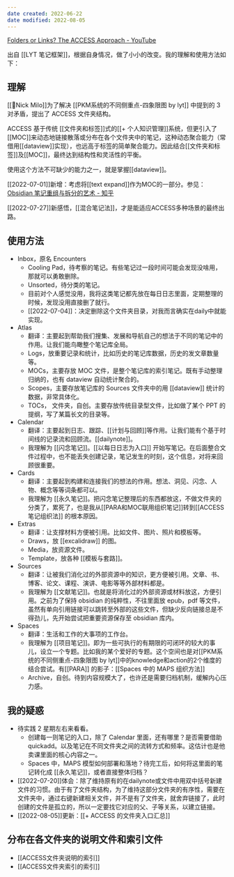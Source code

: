 ```yaml
---
date created: 2022-06-22
date modified: 2022-08-05
---
```


[Folders or Links? The ACCESS Approach - YouTube](https://www.youtube.com/watch?v=p0zWJ-TLghw)

出自 [[LYT 笔记框架]]，根据自身情况，做了小小的改变。我的理解和使用方法如下：

## 理解

[[🧑Nick Milo]]为了解决 [[PKM系统的不同侧重点-四象限图 by lyt]] 中提到的 3 对矛盾，提出了 ACCESS 文件夹结构。

ACCESS 基于传统 [[文件夹和标签]]式的[[+ 个人知识管理]]系统，但更引入了[[MOC]]来动态地链接散落或分布在各个文件夹中的笔记，这种动态聚合能力（常借用[[dataview]]实现），也远高于标签的简单聚合能力。因此结合[[文件夹和标签]]及[[MOC]]，最终达到结构性和灵活性的平衡。

使用这个方法不可缺少的能力之一，就是掌握[[dataview]]。

[[2022-07-01]]新增：考虑将[[text expand]]作为MOC的一部分。参见：[Obsidian 笔记重组与拆分的艺术 - 知乎](https://zhuanlan.zhihu.com/p/362762027)

[[2022-07-27]]新感悟，[[混合笔记法]]，才是能适应ACCESS多种场景的最终出路。

## 使用方法

- Inbox，原名 Encounters
	- Cooling Pad，待考察的笔记。有些笔记过一段时间可能会发现没啥用，那就可以勇敢删除。
	- Unsorted，待分类的笔记。
	- 目前对个人感觉没用，我将这类笔记都先放在每日日志里面，定期整理的时候，发现没用直接删了就行。
	- [[2022-07-04]]：决定删除这个文件夹目录，对我而言确实在daily中就能实现。
- Atlas
	- 翻译：主要起到帮助我们搜集、发展和导航自己的想法于不同的笔记中的作用。让我们能鸟瞰整个笔记库全局。
	- Logs，放重要记录和统计，比如历史的笔记库数据，历史的发文章数量等。
	- MOCs，主要存放 MOC 文件，是整个笔记库的索引笔记。既有手动整理归纳的，也有 dataview 自动统计聚合的。
	- Scopes，主要存放笔记库的 Sources 文件夹中的用 [[dataview]] 统计的数据，非常具体化。
	- TOCs， 文件夹，自创。主要存放传统目录型文件，比如做了某个 PPT 的提纲，写了某篇长文的目录等。
- Calendar
	- 翻译：主要起到日志、跟踪、[[计划与回顾]]等作用。让我们能有个基于时间线的记录流和回顾流。[[dailynote]]。
	- 我理解为 [[闪念笔记]]。[[以每日日志为入口]] 开始写笔记。在后面整合文件过程中，也不能丢失创建记录，笔记发生的时刻，这个信息，对将来回顾很重要。
- Cards
	- 翻译：主要起到构建和连接我们的想法的作用。想法、洞见、闪念、人物、概念等等词条都可以。
	- 我理解为 [[永久笔记]]。把闪念笔记整理后的东西都放这，不做文件夹的分类了，累死了，也是我从[[PARA和MOC联用组织笔记]]转到[[ACCESS 笔记组织法]] 的根本原因。
- Extras
	- 翻译：让支撑材料方便被引用。比如文件、图片、照片和模板等。
	- Draws，放 [[excalidraw]] 的图。
	- Media，放资源文件。
	- Template，放各种 [[模板与套路]]。
- Sources
	- 翻译：让被我们消化过的外部资源中的知识，更方便被引用。文章、书、博客、论文、课程、演讲、电影等等外部材料都是。
	- 我理解为 [[文献笔记]]。也就是将消化过的外部资源或材料放这，方便引用。之前为了保持 obsidian 的纯粹性，不往里面放 epub，pdf 等文件，虽然有单向引用链接可以跳转至外部的这些文件，但缺少反向链接总是不得劲儿，先开始尝试把重要资源保存至 obsidian 库内。
- Spaces
	- 翻译：生活和工作的大事项的工作台。
	- 我理解为 [[项目笔记]]。即为一些可执行的有期限的可闭环的较大的事儿，设立一个专题。比如我的某个爱好的专题。这个空间也是对[[PKM系统的不同侧重点-四象限图 by lyt]]中的knowledge和action的2个维度的结合尝试。有[[PARA]] 的影子：[[Spaces 中的 MAPS 组织方法]]
	- Archive，自创。待到内容规模大了，也许还是需要归档机制，缓解内心压力感。

## 我的疑惑

- 待实践 2 星期左右来看看。
	- 创建每一则笔记的入口，除了 Calendar 里面，还有哪里？是否需要借助 quickadd。以及笔记在不同文件夹之间的流转方式和频率。这估计也是他卖课里面的核心内容之一。
	- Spaces 中，MAPS 模型如何部署和落地？待完工后，如何将这里面的笔记转化成 [[永久笔记]]，或者直接整体归档？
- [[2022-07-20]]体会：除了维持原有的在dailynote或文件中用双中括号新建文件的习惯。由于有了文件夹结构，为了维持这部分文件夹的有序性，需要在文件夹中，通过右键新建相关文件，并不是有了文件夹，就舍弃链接了，此时创建的文件是孤立的，所以一定要找它对应的父、子等关系，以建立链接。
- [[2022-08-05]]更新：[[+ ACCESS 的文件夹入口汇总]]

## 分布在各文件夹的说明文件和索引文件

- [[ACCESS文件夹说明的索引]]
- [[ACCESS文件夹索引的索引]]
